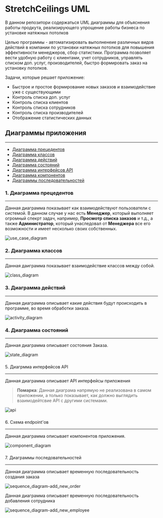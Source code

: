 # StretchCeilings UML

В данном репозитори содержаться UML диаграммы для объяснения работы продкута, реализирующего упрощение работы бизнеса по установке натяжных потолков

Целью программы - автоматизировать выполненеие различных видов действий в компании по установки натяжных потолков
для повышения эффективности менеджеров, сбор статистики. Программа позволяет вести удобную работу с клиентами,
учет сотрудников, управлять списком доп. услуг, производителей, быстро формировать заказ на установку потолков.

Задачи, которые решает приложение:

- Быстрое и простое формирование новых заказов и взаимодействие уже с существующими
- Контроль списка доп. услуг
- Контроль списка клиентов
- Контроль списка сотрудников
- Контроль списка производителей
- Отображение статистических данных

## Диаграммы приложения

---

- [Диаграмма прецедентов](#use-case-diagram)  
- [Диаграмма классов](#class-diagram)  
- [Диаграмма действий](#activity-diagram)  
- [Диаграмма состояний](#state-diagram)  
- [Диаграмма интерфейсов API](#api-diagram)  
- [Диаграмма компонентов](#components-diagram)  
- [Диаграммы последовательностей](#sequence-diagram)  

<h3 id='use-case-diagram'>1. Диаграмма прецедентов</h3>

---

Данная диаграмма показывает как взаимодействуют пользователи с системой.
В данном случае у нас есть **Менеджер**, который выполняет огромный спекрт задач, например, **Просмотр списка заказов**
и т.д., а также **Администратор**, который унаследовал от **Менеджера** все его возможности и имеет несколько своих собственных.

![use_case_diagram](assets/use_case_diagram.jpg)

<h3 id='class-diagram'>2. Диаграмма классов</h3>

---

Данная даиграмма показывает взаимодействие классов между собой.

![class_diagram](assets/class_diagram.jpg)

<h3 id='activity-diagram'> 3. Диаграмма действий</h3>

---

Данная диаграмма описывает какие действия будут происходить в программе, во время обработки заказа.

![activity_diagram](assets/activity_diagram.jpg)

<h3 id='state-diagram'> 4. Диаграмма состояний</h3>

---

Данная диаграмма описывает состояния Заказа.

![state_diagram](assets/state_diagram.jpg)

<h3 id='api-diagram'></h3> 5. Диагрмма интерфейсов API

---

Данная диаграмма описывает API интерфейсы приложения

> **Помарка**: Данная диаграма напрямую не реализована в самом приложении, а только показывает,
> как должно выглядить взаимодейтсвие API с другими системами.

![api](assets/api.jpg)

<h3 id='components-diagram'></h3> 6. Схема endpoint'ов

---

Данная диаграмма описывает компонентов приложения.

![component_diagram](assets/component_diagram.jpg)

<h3 id='sequence-diagram'></h3> 7. Диаграммы последовательностей

---

Данная диаграмма описывает временную последовательность создания заказа

![sequence_diagram-add_new_order](assets/sequence_diagram-add_new_order.jpg)

Данная диаграмма описывает временную последовательность добавления сотрудника

![sequence_diagram-add_new_employee](assets/sequence_diagram-add_new_employee.jpg)
